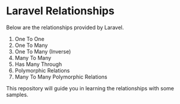 # Laravel Relationships

Below are the relationships provided by Laravel.

1. One To One
2. One To Many
3. One To Many (Inverse)
4. Many To Many
5. Has Many Through
6. Polymorphic Relations
7. Many To Many Polymorphic Relations

This repository will guide you in learning the relationships with some samples.
